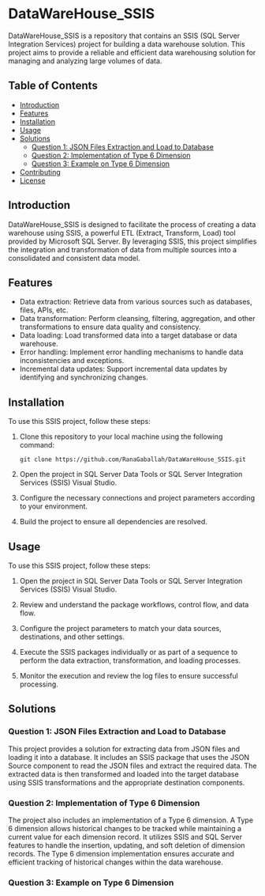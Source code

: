 # DataWareHouse_SSIS

DataWareHouse_SSIS is a repository that contains an SSIS (SQL Server Integration Services) project for building a data warehouse solution. This project aims to provide a reliable and efficient data warehousing solution for managing and analyzing large volumes of data.

## Table of Contents

- [Introduction](#introduction)
- [Features](#features)
- [Installation](#installation)
- [Usage](#usage)
- [Solutions](#solutions)
  - [Question 1: JSON Files Extraction and Load to Database](#question-1-json-files-extraction-and-load-to-database)
  - [Question 2: Implementation of Type 6 Dimension](#question-2-implementation-of-type-6-dimension)
  - [Question 3: Example on Type 6 Dimension](#question-3-example-on-type-6-dimension)
- [Contributing](#contributing)
- [License](#license)

## Introduction

DataWareHouse_SSIS is designed to facilitate the process of creating a data warehouse using SSIS, a powerful ETL (Extract, Transform, Load) tool provided by Microsoft SQL Server. By leveraging SSIS, this project simplifies the integration and transformation of data from multiple sources into a consolidated and consistent data model.

## Features

- Data extraction: Retrieve data from various sources such as databases, files, APIs, etc.
- Data transformation: Perform cleansing, filtering, aggregation, and other transformations to ensure data quality and consistency.
- Data loading: Load transformed data into a target database or data warehouse.
- Error handling: Implement error handling mechanisms to handle data inconsistencies and exceptions.
- Incremental data updates: Support incremental data updates by identifying and synchronizing changes.

## Installation

To use this SSIS project, follow these steps:

1. Clone this repository to your local machine using the following command:
   ```
   git clone https://github.com/RanaGaballah/DataWareHouse_SSIS.git
   ```

2. Open the project in SQL Server Data Tools or SQL Server Integration Services (SSIS) Visual Studio.

3. Configure the necessary connections and project parameters according to your environment.

4. Build the project to ensure all dependencies are resolved.

## Usage

To use this SSIS project, follow these steps:

1. Open the project in SQL Server Data Tools or SQL Server Integration Services (SSIS) Visual Studio.

2. Review and understand the package workflows, control flow, and data flow.

3. Configure the project parameters to match your data sources, destinations, and other settings.

4. Execute the SSIS packages individually or as part of a sequence to perform the data extraction, transformation, and loading processes.

5. Monitor the execution and review the log files to ensure successful processing.

## Solutions

### Question 1: JSON Files Extraction and Load to Database

This project provides a solution for extracting data from JSON files and loading it into a database. It includes an SSIS package that uses the JSON Source component to read the JSON files and extract the required data. The extracted data is then transformed and loaded into the target database using SSIS transformations and the appropriate destination components.

### Question 2: Implementation of Type 6 Dimension

The project also includes an implementation of a Type 6 dimension. A Type 6 dimension allows historical changes to be tracked while maintaining a current value for each dimension record. It utilizes SSIS and SQL Server features to handle the insertion, updating, and soft deletion of dimension records. The Type 6 dimension implementation ensures accurate and efficient tracking of historical changes within the data warehouse.

### Question 3: Example on Type 6 Dimension
